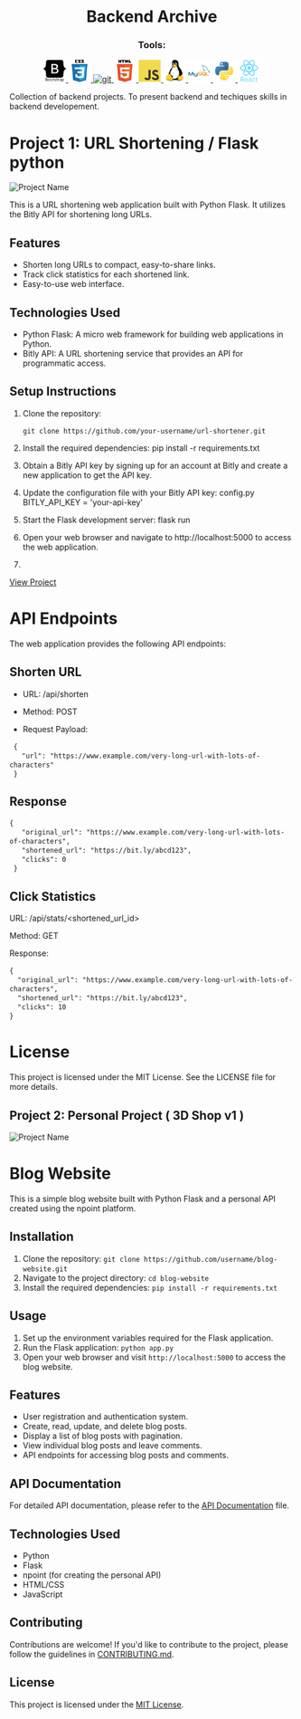 <h1 align="center">Backend Archive </h1>

<h3 align="center">Tools:</h3>
<p align="center"> <a href="https://getbootstrap.com" target="_blank" rel="noreferrer"> <img src="https://raw.githubusercontent.com/devicons/devicon/master/icons/bootstrap/bootstrap-plain-wordmark.svg" alt="bootstrap" width="40" height="40"/> </a> <a href="https://www.w3schools.com/css/" target="_blank" rel="noreferrer"> <img src="https://raw.githubusercontent.com/devicons/devicon/master/icons/css3/css3-original-wordmark.svg" alt="css3" width="40" height="40"/> </a> <a href="https://git-scm.com/" target="_blank" rel="noreferrer"> <img src="https://www.vectorlogo.zone/logos/git-scm/git-scm-icon.svg" alt="git" width="40" height="40"/> </a> <a href="https://www.w3.org/html/" target="_blank" rel="noreferrer"> <img src="https://raw.githubusercontent.com/devicons/devicon/master/icons/html5/html5-original-wordmark.svg" alt="html5" width="40" height="40"/> </a> <a href="https://developer.mozilla.org/en-US/docs/Web/JavaScript" target="_blank" rel="noreferrer"> <img src="https://raw.githubusercontent.com/devicons/devicon/master/icons/javascript/javascript-original.svg" alt="javascript" width="40" height="40"/> </a> <a href="https://www.linux.org/" target="_blank" rel="noreferrer"> <img src="https://raw.githubusercontent.com/devicons/devicon/master/icons/linux/linux-original.svg" alt="linux" width="40" height="40"/> </a> <a href="https://www.mysql.com/" target="_blank" rel="noreferrer"> <img src="https://raw.githubusercontent.com/devicons/devicon/master/icons/mysql/mysql-original-wordmark.svg" alt="mysql" width="40" height="40"/> </a> <a href="https://www.python.org" target="_blank" rel="noreferrer"> <img src="https://raw.githubusercontent.com/devicons/devicon/master/icons/python/python-original.svg" alt="python" width="40" height="40"/> </a> <a href="https://reactjs.org/" target="_blank" rel="noreferrer"> <img src="https://raw.githubusercontent.com/devicons/devicon/master/icons/react/react-original-wordmark.svg" alt="react" width="40" height="40"/> </a> </p>

Collection of backend projects. To present backend and techiques skills in backend developement.

# Project 1: URL Shortening / Flask python

![Project Name](https://github.com/aienx/frontend/blob/main/url.png)

This is a URL shortening web application built with Python Flask. It utilizes the Bitly API for shortening long URLs.

## Features

- Shorten long URLs to compact, easy-to-share links.
- Track click statistics for each shortened link.
- Easy-to-use web interface.

## Technologies Used

- Python Flask: A micro web framework for building web applications in Python.
- Bitly API: A URL shortening service that provides an API for programmatic access.

## Setup Instructions

1. Clone the repository:
   ```shell
   git clone https://github.com/your-username/url-shortener.git
   ```
2. Install the required dependencies:
    pip install -r requirements.txt
    
3. Obtain a Bitly API key by signing up for an account at Bitly and create a new application to get the API key.

4. Update the configuration file with your Bitly API key:
    config.py
    BITLY_API_KEY = 'your-api-key'
5. Start the Flask development server:
    flask run
6. Open your web browser and navigate to http://localhost:5000 to access the web application.
7.
[View Project](link-to-project1)

# API Endpoints
The web application provides the following API endpoints:

## Shorten URL

 - URL: /api/shorten

 - Method: POST

 - Request Payload:
 ```
  {
    "url": "https://www.example.com/very-long-url-with-lots-of-characters"
  } 
  ```
## Response
 ```
 {
    "original_url": "https://www.example.com/very-long-url-with-lots-of-characters",
    "shortened_url": "https://bit.ly/abcd123",
    "clicks": 0
  }
  ```
  
## Click Statistics
  URL: /api/stats/<shortened_url_id>

  Method: GET

  Response:
  ```
  {
    "original_url": "https://www.example.com/very-long-url-with-lots-of-characters",
    "shortened_url": "https://bit.ly/abcd123",
    "clicks": 10
}
```

# License
 This project is licensed under the MIT License. See the LICENSE file for more details.

## Project 2: Personal Project ( 3D Shop v1 )

![Project Name](https://github.com/aienx/frontend/blob/main/blog.png)

# Blog Website

This is a simple blog website built with Python Flask and a personal API created using the npoint platform.

## Installation

1. Clone the repository: `git clone https://github.com/username/blog-website.git`
2. Navigate to the project directory: `cd blog-website`
3. Install the required dependencies: `pip install -r requirements.txt`

## Usage

1. Set up the environment variables required for the Flask application.
2. Run the Flask application: `python app.py`
3. Open your web browser and visit `http://localhost:5000` to access the blog website.

## Features

- User registration and authentication system.
- Create, read, update, and delete blog posts.
- Display a list of blog posts with pagination.
- View individual blog posts and leave comments.
- API endpoints for accessing blog posts and comments.

## API Documentation

For detailed API documentation, please refer to the [API Documentation](api-docs.md) file.

## Technologies Used

- Python
- Flask
- npoint (for creating the personal API)
- HTML/CSS
- JavaScript

## Contributing

Contributions are welcome! If you'd like to contribute to the project, please follow the guidelines in [CONTRIBUTING.md](CONTRIBUTING.md).

## License

This project is licensed under the [MIT License](LICENSE).

